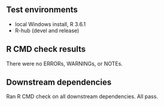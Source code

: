 ## Test environments

* local Windows install, R 3.6.1
* R-hub (devel and release)

## R CMD check results

There were no ERRORs, WARNINGs, or NOTEs.

## Downstream dependencies

Ran R CMD check on all downstream dependencies. All pass.
